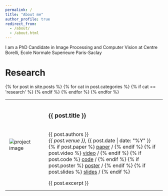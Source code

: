 ```yaml
---
permalink: /
title: "About me"
author_profile: true
redirect_from: 
  - /about/
  - /about.html
---
```

I am a PhD Candidate in Image Processing and Computer Vision at Centre Borelli, Ecole Normale Superieure Paris-Saclay

Research
======
<table>
  {% for post in site.posts %}
    {% for cat in post.categories %}
      {% if cat == 'research' %}
        <tr>
          <td style="padding:2.5%;width:25%;vertical-align:middle;min-width:120px">
            <img src="{{ post.image }}" alt="project image" style="width:auto; height:auto; max-width:100%;" />
          </td>
          <td style="padding:2.5%;width:75%;vertical-align:middle">
            <h3>{{ post.title }}</h3>
            <br>
            {{ post.authors }}
            <br>
            <em>{{ post.venue }}</em>, {{ post.date | date: "%Y" }}
            <br>
            {% if post.paper %}
              <a href="{{ post.paper }}">paper</a> /
            {% endif %}
            {% if post.video %}
              <a href="{{ post.video }}">video</a> /
            {% endif %}
            {% if post.code %}
              <a href="{{ post.code }}">code</a> /
            {% endif %}
            {% if post.poster %}
              <a href="{{ post.poster }}">poster</a> /
            {% endif %}
            {% if post.slides %}
              <a href="{{ post.slides }}">slides</a> /
            {% endif %}
            <p></p>
            {{ post.excerpt }}
          </td>
        </tr>
      {% endif %}
    {% endfor %}
  {% endfor %}
</table>

